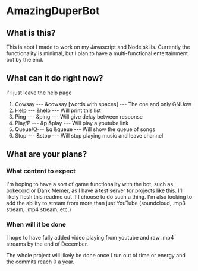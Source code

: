 # AmazingDuperBot

## What is this?
This is abot I made to work on my Javascript and Node skills. Currently the functionality is minimal, but I plan to have a multi-functional entertainment bot by the end.

## What can it do right now?
I'll just leave the help page
<ol>
  <li> Cowsay --- &cowsay [words with spaces] --- The one and only GNUow </li>
  <li> Help   --- &help --- Will print this list </li>
  <li> Ping   --- &ping --- Will give delay between response </li>
  <li> Play/P --- &p &play --- Will play a youtube link </li>
  <li> Queue/Q--- &q &queue --- Will show the queue of songs </li>
  <li> Stop   --- &stop --- Will stop playing music and leave channel </li>
</ol>

## What are your plans?

### What content to expect
I'm hoping to have a sort of game functionality with the bot, such as pokecord or Dank Memer, as I have a test server for projects like this. I'll likely flesh this readme out if I choose to do such a thing.
I'm also looking to add the ability to stream from more than just YouTube (soundcloud, .mp3 stream, .mp4 stream, etc.)

### When will it be done
I hope to have fully added video playing from youtube and raw .mp4 streams by the end of December.

The whole project will likely be done once I run out of time or energy and the commits reach 0 a year.
